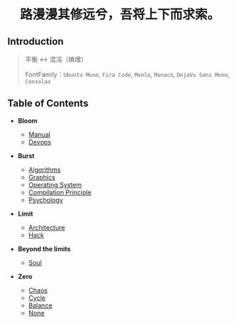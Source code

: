 <h1 style="text-align:center"> 路漫漫其修远兮，吾将上下而求索。</h1>

## Introduction

> 平衡 ↔ 混沌（熵增）
>
> FontFamily：`Ubuntu Mono`, `Fira Code`, `Menlo`, `Monaco`, `DejaVu Sans Mono`, `Consolas`

## Table of Contents

+ **Bloom**
  + [Manual](/docs/Manual.md)
  + [Devops](/docs/Devops.md)
  
+ **Burst**
  + [Algorithms](/docs/Algorithms.md)
  + [Graphics]()
  + [Operating System](/docs/System.md)
  + [Compilation Principle]()
  + [Psychology](/docs/Psychology.md)

+ **Limit**
  + [Architecture](/docs/Architecture.md)
  + [Hack](/docs/Hack.md)
  
+ **Beyond the limits**
  + [Soul](/docs/Soul.md)

+ **Zero**
  + [Chaos]()
  + [Cycle]()
  + [Balance]()
  + [None]()

    
